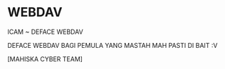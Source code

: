 # WEBDAV

ICAM ~ DEFACE WEBDAV

DEFACE WEBDAV BAGI PEMULA YANG MASTAH MAH PASTI DI BAIT :V

[MAHISKA CYBER TEAM]
